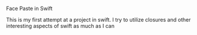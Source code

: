Face Paste in Swift

This is my first attempt at a project in swift. I try to utilize closures and other interesting aspects of swift as much as I can
